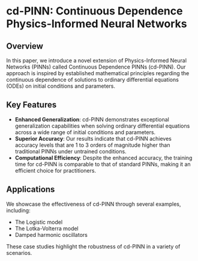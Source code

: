 # cd-PINN: Continuous Dependence Physics-Informed Neural Networks

## Overview

In this paper, we introduce a novel extension of Physics-Informed Neural Networks (PINNs) called Continuous Dependence PINNs (cd-PINN). Our approach is inspired by established mathematical principles regarding the continuous dependence of solutions to ordinary differential equations (ODEs) on initial conditions and parameters.

## Key Features

- **Enhanced Generalization**: cd-PINN demonstrates exceptional generalization capabilities when solving ordinary differential equations across a wide range of initial conditions and parameters.
- **Superior Accuracy**: Our results indicate that cd-PINN achieves accuracy levels that are 1 to 3 orders of magnitude higher than traditional PINNs under untrained conditions.
- **Computational Efficiency**: Despite the enhanced accuracy, the training time for cd-PINN is comparable to that of standard PINNs, making it an efficient choice for practitioners.

## Applications

We showcase the effectiveness of cd-PINN through several examples, including:
- The Logistic model
- The Lotka-Volterra model
- Damped harmonic oscillators

These case studies highlight the robustness of cd-PINN in a variety of scenarios.

